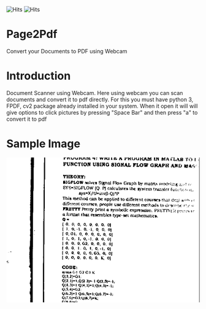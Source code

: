 <img src="https://img.shields.io/github/last-commit/tanmoy1999/page2pdf" alt="Hits"> <img src="https://hitcounter.pythonanywhere.com/count/tag.svg?url=https%3A%2F%2Fgithub.com%2Ftanmoy1999%2Fpage2pdf%2F" alt="Hits">

# Page2Pdf

Convert your Documents to PDF using Webcam

# Introduction

Document Scanner using Webcam. Here using webcam you can scan documents and convert it to pdf directly. For this you must have python 3, FPDF, cv2 package already installed in your system. When it open it will will give options to click pictures by pressing "Space Bar" and then press "a" to convert it to pdf

# Sample Image

![alt text](https://github.com/tanmoy1999/page2pdf/blob/master/Samples/Page1.png)
